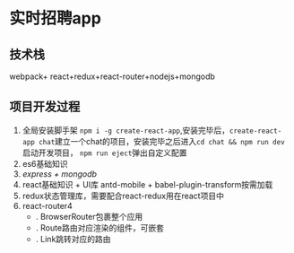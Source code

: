 # 实时招聘app
## 技术栈
webpack+ react+redux+react-router+nodejs+mongodb
## 项目开发过程
1. 全局安装脚手架 `npm i -g create-react-app`,安装完毕后，`create-react-app chat`建立一个chat的项目，安装完毕之后进入`cd chat && npm run dev`启动开发项目， `npm run eject`弹出自定义配置
2. es6基础知识
3. *express + mongodb*
4. react基础知识 + UI库 antd-mobile + babel-plugin-transform按需加载
5. redux状态管理库，需要配合react-redux用在react项目中
6. react-router4
    + . BrowserRouter包裹整个应用
    + . Route路由对应渲染的组件，可嵌套
    + . Link跳转对应的路由